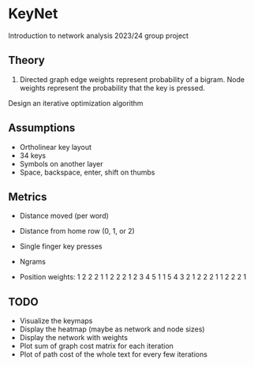 # KeyNet

Introduction to network analysis 2023/24 group project

## Theory

1. Directed graph edge weights represent probability of a bigram.
   Node weights represent the probability that the key is pressed.

Design an iterative optimization algorithm

## Assumptions

- Ortholinear key layout
- 34 keys
- Symbols on another layer
- Space, backspace, enter, shift on thumbs

## Metrics

- Distance moved (per word)
- Distance from home row (0, 1, or 2)
- Single finger key presses
- Ngrams

- Position weights:
  1 2 2 2 1 1 2 2 2 1
  2 3 4 5 1 1 5 4 3 2
  1 2 2 2 1 1 2 2 2 1

## TODO

- Visualize the keymaps
- Display the heatmap (maybe as network and node sizes)
- Display the network with weights
- Plot sum of graph cost matrix for each iteration
- Plot of path cost of the whole text for every few iterations
